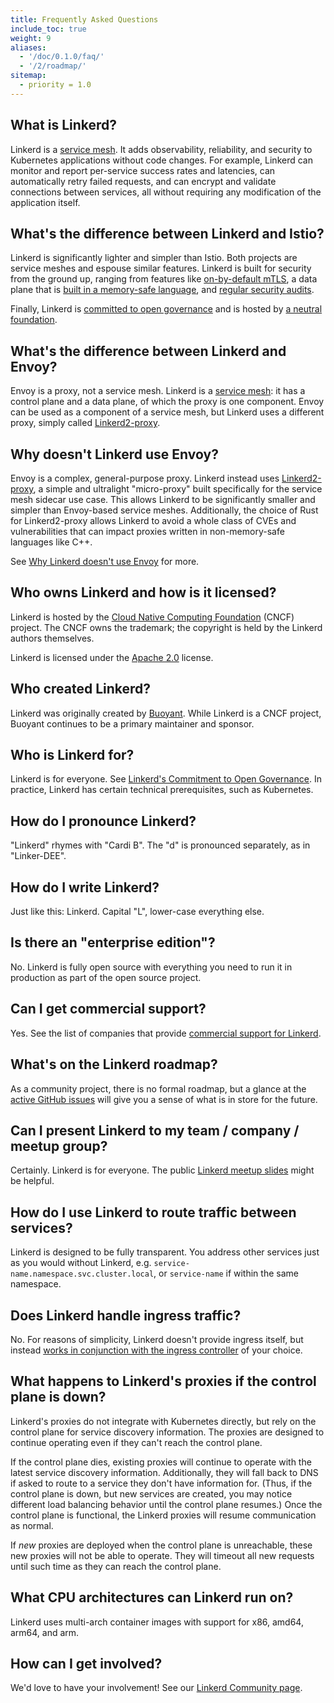 ```yaml
---
title: Frequently Asked Questions
include_toc: true
weight: 9
aliases:
  - '/doc/0.1.0/faq/'
  - '/2/roadmap/'
sitemap:
  - priority = 1.0
---
```


<!-- markdownlint-disable MD026 -->

## What is Linkerd?

Linkerd is a [service
mesh](https://buoyant.io/2020/10/12/what-is-a-service-mesh/). It adds
observability, reliability, and security to Kubernetes applications without
code changes. For example, Linkerd can monitor and report per-service success
rates and latencies, can automatically retry failed requests, and can encrypt
and validate connections between services, all without requiring any
modification of the application itself.

## What's the difference between Linkerd and Istio?

Linkerd is significantly lighter and simpler than Istio. Both projects are
service meshes and espouse similar features. Linkerd is built for security from
the ground up, ranging from features like [on-by-default
mTLS](https://linkerd.io/2/features/automatic-mtls/), a data plane that is
[built in a memory-safe language](https://github.com/linkerd/linkerd2-proxy),
and [regular security
audits](https://github.com/linkerd/linkerd2/blob/main/SECURITY_AUDIT.pdf).

Finally, Linkerd is [committed to open
governance](https://linkerd.io/2019/10/03/linkerds-commitment-to-open-governance/)
and is hosted by [a neutral foundation](https://cncf.io).

## What's the difference between Linkerd and Envoy?

Envoy is a proxy, not a service mesh. Linkerd is a [service
mesh](https://buoyant.io/2020/10/12/what-is-a-service-mesh/): it has a control
plane and a data plane, of which the proxy is one component. Envoy can be used
as a component of a service mesh, but Linkerd uses a different proxy, simply
called [Linkerd2-proxy](https://github.com/linkerd/linkerd2-proxy).

## Why doesn't Linkerd use Envoy?

Envoy is a complex, general-purpose proxy. Linkerd instead uses
[Linkerd2-proxy](https://github.com/linkerd/linkerd2-proxy), a simple and
ultralight "micro-proxy" built specifically for the service mesh sidecar use
case. This allows Linkerd to be significantly smaller and simpler than
Envoy-based service meshes. Additionally, the choice of Rust for Linkerd2-proxy
allows Linkerd to avoid a whole class of CVEs and vulnerabilities that can
impact proxies written in non-memory-safe languages like C++.

See [Why Linkerd doesn't use
Envoy](https://linkerd.io/2020/12/03/why-linkerd-doesnt-use-envoy/) for more.

## Who owns Linkerd and how is it licensed?

Linkerd is hosted by the [Cloud Native Computing Foundation](https://cncf.io)
(CNCF) project. The CNCF owns the trademark; the copyright is held by the
Linkerd authors themselves.

Linkerd is licensed under the [Apache
2.0](https://github.com/linkerd/linkerd2/blob/main/LICENSE) license.

## Who created Linkerd?

Linkerd was originally created by [Buoyant](https://buoyant.io/linkerd).  While
Linkerd is a CNCF project, Buoyant continues to be a primary maintainer and
sponsor.

## Who is Linkerd for?

Linkerd is for everyone. See [Linkerd's Commitment to Open
Governance](https://linkerd.io/2019/10/03/linkerds-commitment-to-open-governance/).
In practice, Linkerd has certain technical prerequisites, such as Kubernetes.

## How do I pronounce Linkerd?

"Linkerd" rhymes with "Cardi B". The "d" is pronounced separately, as in
"Linker-DEE".

## How do I write Linkerd?

Just like this: Linkerd. Capital "L", lower-case everything else.

## Is there an "enterprise edition"?

No. Linkerd is fully open source with everything you need to run it in
production as part of the open source project.

## Can I get commercial support?

Yes. See the list of companies that provide [commercial support for
Linkerd](https://linkerd.io/enterprise/).

## What's on the Linkerd roadmap?

As a community project, there is no formal roadmap, but a glance at the [active
GitHub issues](https://github.com/linkerd/linkerd2/issues) will give you a
sense of what is in store for the future.

## Can I present Linkerd to my team / company / meetup group?

Certainly. Linkerd is for everyone. The public [Linkerd meetup
slides](https://docs.google.com/presentation/d/1qseWDYWD4KzYFhb4bcp8WuDPYFVwB8sYeNnjCsgDUOw/edit)
might be helpful.

## How do I use Linkerd to route traffic between services?

Linkerd is designed to be fully transparent. You address other services just as
you would without Linkerd, e.g. `service-name.namespace.svc.cluster.local`, or
`service-name` if within the same namespace.

## Does Linkerd handle ingress traffic?

No. For reasons of simplicity, Linkerd doesn't provide ingress itself, but
instead [works in conjunction with the ingress
controller](https://linkerd.io/2/features/ingress/) of your choice.

## What happens to Linkerd's proxies if the control plane is down?

Linkerd's proxies do not integrate with Kubernetes directly, but rely on the
control plane for service discovery information. The proxies are designed to
continue operating even if they can't reach the control plane.

If the control plane dies, existing proxies will continue to operate with the
latest service discovery information. Additionally, they will fall back to DNS
if asked to route to a service they don't have information for. (Thus, if the
control plane is down, but new services are created, you may notice different
load balancing behavior until the control plane resumes.) Once the control
plane is functional, the Linkerd proxies will resume communication as normal.

If *new* proxies are deployed when the control plane is unreachable, these new
proxies will not be able to operate. They will timeout all new requests until
such time as they can reach the control plane.

## What CPU architectures can Linkerd run on?

Linkerd uses multi-arch container images with support for x86, amd64, arm64,
and arm.

## How can I get involved?

We'd love to have your involvement! See our [Linkerd Community page](/community/).

<!-- markdownlint-enable MD026 -->
